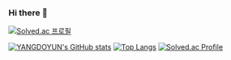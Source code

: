 ### Hi there 👋 
[![Solved.ac 프로필](http://mazassumnida.wtf/api/mini/generate_badge?boj=ydy0527)](https://solved.ac/profile/ydy0527)

[![YANGDOYUN's GitHub stats](https://github-readme-stats.vercel.app/api?username=yangdoyun446)](https://github.com/yangdoyun446)
[![Top Langs](https://github-readme-stats.vercel.app/api/top-langs/?username=yangdoyun446)](https://github.com/yangdoyun446)
[![Solved.ac Profile](http://mazassumnida.wtf/api/v2/generate_badge?boj=ydy0527)](https://solved.ac/profile/ydy0527)
